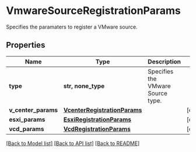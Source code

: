 # VmwareSourceRegistrationParams

Specifies the paramaters to register a VMware source.

## Properties
Name | Type | Description | Notes
------------ | ------------- | ------------- | -------------
**type** | **str, none_type** | Specifies the VMware Source type. | 
**v_center_params** | [**VcenterRegistrationParams**](VcenterRegistrationParams.md) |  | [optional] 
**esxi_params** | [**EsxiRegistrationParams**](EsxiRegistrationParams.md) |  | [optional] 
**vcd_params** | [**VcdRegistrationParams**](VcdRegistrationParams.md) |  | [optional] 

[[Back to Model list]](../README.md#documentation-for-models) [[Back to API list]](../README.md#documentation-for-api-endpoints) [[Back to README]](../README.md)


